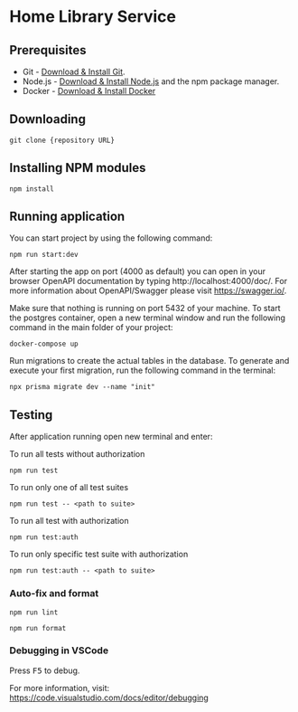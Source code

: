 # Home Library Service

## Prerequisites

- Git - [Download & Install Git](https://git-scm.com/downloads).
- Node.js - [Download & Install Node.js](https://nodejs.org/en/download/) and the npm package manager.
- Docker - [Download & Install Docker](https://www.docker.com/get-started/)

## Downloading

```
git clone {repository URL}
```

## Installing NPM modules

```
npm install
```

## Running application

You can start project by using the following command:

```
npm run start:dev
```

After starting the app on port (4000 as default) you can open
in your browser OpenAPI documentation by typing http://localhost:4000/doc/.
For more information about OpenAPI/Swagger please visit https://swagger.io/.

Make sure that nothing is running on port 5432 of your machine. To start the postgres container, open a new terminal window and run the following command in the main folder of your project:

```
docker-compose up
```

Run migrations to create the actual tables in the database. To generate and execute your first migration, run the following command in the terminal:

```
npx prisma migrate dev --name "init"
```

## Testing

After application running open new terminal and enter:

To run all tests without authorization

```
npm run test
```

To run only one of all test suites

```
npm run test -- <path to suite>
```

To run all test with authorization

```
npm run test:auth
```

To run only specific test suite with authorization

```
npm run test:auth -- <path to suite>
```

### Auto-fix and format

```
npm run lint
```

```
npm run format
```

### Debugging in VSCode

Press <kbd>F5</kbd> to debug.

For more information, visit: https://code.visualstudio.com/docs/editor/debugging
